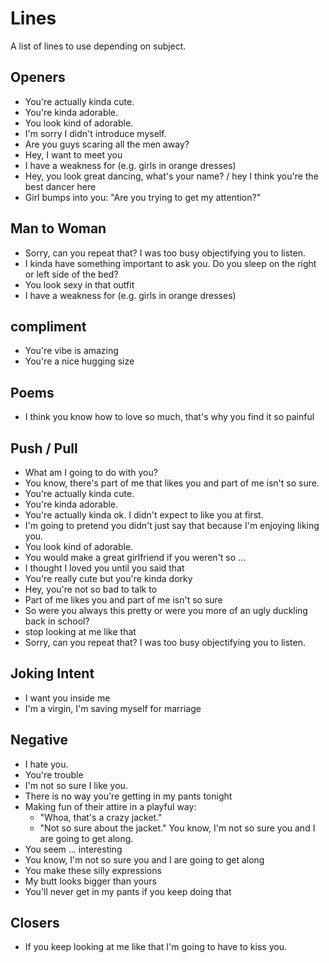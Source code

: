 # Lines

A list of lines to use depending on subject.

## Openers

* You're actually kinda cute.
* You're kinda adorable.
* You look kind of adorable.
* I'm sorry I didn't introduce myself.
* Are you guys scaring all the men away?
* Hey, I want to meet you
* I have a weakness for (e.g. girls in orange dresses)
* Hey, you look great dancing, what's your name? / hey I think you're the best
  dancer here
* Girl bumps into you: "Are you trying to get my attention?"

## Man to Woman

* Sorry, can you repeat that? I was too busy objectifying you to listen.
* I kinda have something important to ask you. Do you sleep on the right or left side of the bed?
* You look sexy in that outfit
* I have a weakness for (e.g. girls in orange dresses) 

## compliment

* You're vibe is amazing
* You're a nice hugging size

## Poems

* I think you know how to love so much, that's why you find it so painful

## Push / Pull

* What am I going to do with you?
* You know, there's part of me that likes you and part of me isn't so sure.
* You're actually kinda cute.
* You're kinda adorable.
* You're actually kinda ok. I didn't expect to like you at first.
* I'm going to pretend you didn't just say that because I'm enjoying liking you.
* You look kind of adorable.
* You would make a great girlfriend if you weren't so ...
* I thought I loved you until you said that
* You're really cute but you're kinda dorky 
* Hey, you're not so bad to talk to
* Part of me likes you and part of me isn't so sure 
* So were you always this pretty or were you more of an ugly duckling back in
  school?
* stop looking at me like that
* Sorry, can you repeat that? I was too busy objectifying you to listen.

## Joking Intent

* I want you inside me
* I'm a virgin, I'm saving myself for marriage 

## Negative

* I hate you.
* You're trouble
* I'm not so sure I like you.
* There is no way you're getting in my pants tonight
* Making fun of their attire in a playful way:
  * "Whoa, that's a crazy jacket."
  * "Not so sure about the jacket."
 You know, I'm not so sure you and I are going to get along.
* You seem ... interesting
* You know, I'm not so sure you and I are going to get along
* You make these silly expressions
* My butt looks bigger than yours
* You'll never get in my pants if you keep doing that

## Closers

* If you keep looking at me like that I'm going to have to kiss you.
